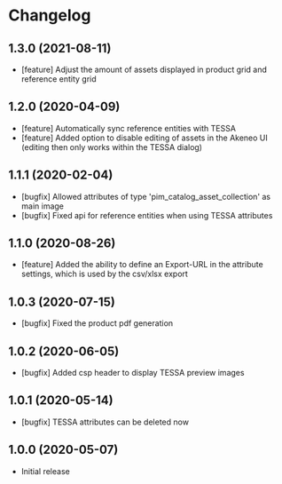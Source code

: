 # Changelog

## 1.3.0 (2021-08-11)
* [feature] Adjust the amount of assets displayed in product grid and reference entity grid

## 1.2.0 (2020-04-09)
* [feature] Automatically sync reference entities with TESSA
* [feature] Added option to disable editing of assets in the Akeneo UI (editing then only works within the TESSA dialog)

## 1.1.1 (2020-02-04)
* [bugfix] Allowed attributes of type 'pim_catalog_asset_collection' as main image
* [bugfix] Fixed api for reference entities when using TESSA attributes

## 1.1.0 (2020-08-26)
* [feature] Added the ability to define an Export-URL in the attribute settings, which is used by the csv/xlsx export

## 1.0.3 (2020-07-15)
* [bugfix] Fixed the product pdf generation

## 1.0.2 (2020-06-05)
* [bugfix] Added csp header to display TESSA preview images

## 1.0.1 (2020-05-14)
* [bugfix] TESSA attributes can be deleted now

## 1.0.0 (2020-05-07)
* Initial release
